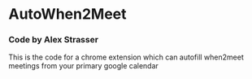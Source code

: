 # AutoWhen2Meet

### Code by Alex Strasser

This is the code for a chrome extension which can autofill when2meet meetings from your primary google calendar
